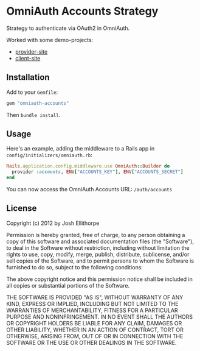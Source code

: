 # OmniAuth Accounts Strategy

Strategy to authenticate via OAuth2 in OmniAuth.

Worked with some demo-projects:

- [provider-site](http://github.com/gambala/demo-sso-provider)
- [client-site](http://github.com/gambala/demo-sso-client)

## Installation

Add to your `Gemfile`:

```ruby
gem "omniauth-accounts"
```

Then `bundle install`.

## Usage

Here's an example, adding the middleware to a Rails app in `config/initializers/omniauth.rb`:

```ruby
Rails.application.config.middleware.use OmniAuth::Builder do
  provider :accounts, ENV["ACCOUNTS_KEY"], ENV["ACCOUNTS_SECRET"]
end
```

You can now access the OmniAuth Accounts URL: `/auth/accounts`

## License

Copyright (c) 2012 by Josh Ellithorpe

Permission is hereby granted, free of charge, to any person obtaining a copy of this software and associated documentation files (the "Software"), to deal in the Software without restriction, including without limitation the rights to use, copy, modify, merge, publish, distribute, sublicense, and/or sell copies of the Software, and to permit persons to whom the Software is furnished to do so, subject to the following conditions:

The above copyright notice and this permission notice shall be included in all copies or substantial portions of the Software.

THE SOFTWARE IS PROVIDED "AS IS", WITHOUT WARRANTY OF ANY KIND, EXPRESS OR IMPLIED, INCLUDING BUT NOT LIMITED TO THE WARRANTIES OF MERCHANTABILITY, FITNESS FOR A PARTICULAR PURPOSE AND NONINFRINGEMENT. IN NO EVENT SHALL THE AUTHORS OR COPYRIGHT HOLDERS BE LIABLE FOR ANY CLAIM, DAMAGES OR OTHER LIABILITY, WHETHER IN AN ACTION OF CONTRACT, TORT OR OTHERWISE, ARISING FROM, OUT OF OR IN CONNECTION WITH THE SOFTWARE OR THE USE OR OTHER DEALINGS IN THE SOFTWARE.
